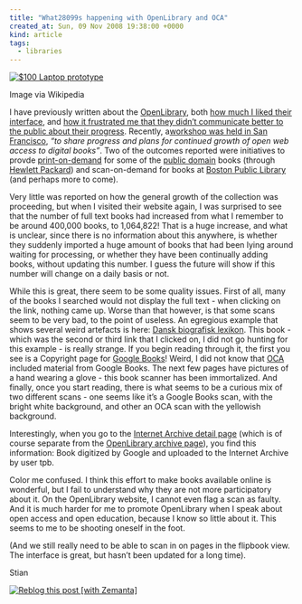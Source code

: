 ```yaml
---
title: "What28099s happening with OpenLibrary and OCA"
created_at: Sun, 09 Nov 2008 19:38:00 +0000
kind: article
tags:
  - libraries
---
```


[![\$100 Laptop
prototype](http://upload.wikimedia.org/wikipedia/commons/thumb/4/47/Laptop-ebook.jpg/202px-Laptop-ebook.jpg "$100 Laptop prototype")](http://commons.wikipedia.org/wiki/Image:Laptop-ebook.jpg)

Image via Wikipedia

I have previously written about the
[OpenLibrary](http://openlibrary.org), both [how much I liked their
interface](http://reganmian.net/blog/2008/04/02/google-books-step-aside-openlibrary-makes-reading-fun/),
and [how it frustrated me that they didn’t communicate better to the
public about their
progress](http://reganmian.net/blog/2008/08/03/openlibrary-and-universal-library-guys-work-together/).
Recently, a[workshop was held in San
Francisco](http://www.opencontentalliance.org/?p=128), *“to share
progress and plans for continued growth of open web access to digital
books”*. Two of the outcomes reported were initiatives to provde
[print-on-demand](http://en.wikipedia.org/wiki/Print_on_demand "Print on demand")
for some of the [public
domain](http://en.wikipedia.org/wiki/Public_domain "Public domain")
books (through [Hewlett
Packard](http://www.hp.com/ "Hewlett-Packard Company")) and
scan-on-demand for books at [Boston Public
Library](http://maps.google.com/maps?ll=42.3491166667,-71.0787361111&spn=0.01,0.01&q=42.3491166667,-71.0787361111%20%28Boston%20Public%20Library%29&t=h "Boston Public Library")
(and perhaps more to come).

Very little was reported on how the general growth of the collection was
proceeding, but when I visited their website again, I was surprised to
see that the number of full text books had increased from what I
remember to be around 400,000 books, to 1,064,822! That is a huge
increase, and what is unclear, since there is no information about this
anywhere, is whether they suddenly imported a huge amount of books that
had been lying around waiting for processing, or whether they have been
continually adding books, without updating this number. I guess the
future will show if this number will change on a daily basis or not.

While this is great, there seem to be some quality issues. First of all,
many of the books I searched would not display the full text - when
clicking on the link, nothing came up. Worse than that however, is that
some scans seem to be very bad, to the point of useless. An egregious
example that shows several weird artefacts is here: [Dansk biografisk
lexikon](http://openlibrary.org/details/danskbiografisk00bricgoog). This
book - which was the second or third link that I clicked on, I did not
go hunting for this example - is really strange. If you begin reading
through it, the first you see is a Copyright page for [Google
Books](http://books.google.com/ "Google Book Search")! Weird, I did not
know that
[OCA](http://en.wikipedia.org/wiki/Open_Content_Alliance "Open Content Alliance")
included material from Google Books. The next few pages have pictures of
a hand wearing a glove - this book scanner has been immortalized. And
finally, once you start reading, there is what seems to be a curious mix
of two different scans - one seems like it’s a Google Books scan, with
the bright white background, and other an OCA scan with the yellowish
background.

Interestingly, when you go to the [Internet Archive detail
page](http://www.archive.org/details/danskbiografisk00bricgoog) (which
is of course separate from the [OpenLibrary archive
page](http://openlibrary.org/b/OL6968915M)), you find this information:
Book digitized by Google and uploaded to the Internet Archive by user
tpb.

Color me confused. I think this effort to make books available online is
wonderful, but I fail to understand why they are not more participatory
about it. On the OpenLibrary website, I cannot even flag a scan as
faulty. And it is much harder for me to promote OpenLibrary when I speak
about open access and open education, because I know so little about it.
This seems to me to be shooting oneself in the foot.

(And we still really need to be able to scan in on pages in the flipbook
view. The interface is great, but hasn’t been updated for a long time).

Stian

[![Reblog this post [with
Zemanta]](http://img.zemanta.com/reblog_e.png?x-id=dc38a296-8f3f-4b70-b52d-c02c70efacd0)](http://reblog.zemanta.com/zemified/dc38a296-8f3f-4b70-b52d-c02c70efacd0/ "Zemified by Zemanta")
